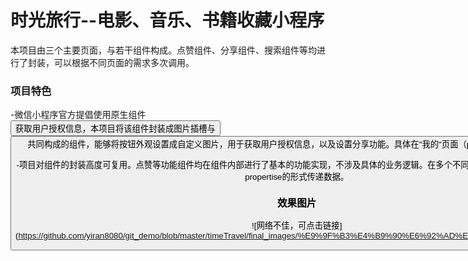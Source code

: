 # 时光旅行--电影、音乐、书籍收藏小程序

本项目由三个主要页面，与若干组件构成。点赞组件、分享组件、搜索组件等均进行了封装，可以根据不同页面的需求多次调用。

### 项目特色

-微信小程序官方提倡使用原生组件<button>获取用户授权信息，本项目将该组件封装成图片插槽<slot>与<button>共同构成的组件，能够将按钮外观设置成自定义图片，用于获取用户授权信息，以及设置分享功能。具体在"我的"页面（pages/my/my）可以查看。

-项目对组件的封装高度可复用。点赞等功能组件均在组件内部进行了基本的功能实现，不涉及具体的业务逻辑。在多个不同页面调用时，由页面通过传递propertise的形式传递数据。

### 效果图片
![网络不佳，可点击链接] (https://github.com/yiran8080/git_demo/blob/master/timeTravel/final_images/%E9%9F%B3%E4%B9%90%E6%92%AD%E6%94%BE%E4%B8%AD.jpg)
